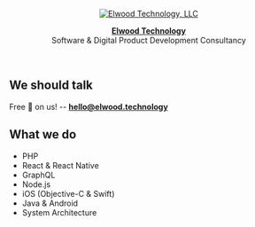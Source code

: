 <p align="center">
  <a href="https://elwood.technology/">
    <img alt="Elwood Technology, LLC" src="https://raw.githubusercontent.com/elwoodtechnology/elwood.technology/master/public/icon.png">
  </a>
</p>

<p align="center">
  <a href="https://elwood.technology/"><strong>Elwood Technology</strong></a><br />
  Software &amp; Digital Product Development Consultancy<br />
</p>

<br />

## We should talk
Free :pizza: on us! --
<a href="mailto:hello@elwood.technology"><strong>hello@elwood.technology</strong></a>

## What we do
 * PHP
 * React & React Native
 * GraphQL
 * Node.js
 * iOS (Objective-C & Swift)
 * Java & Android
 * System Architecture
